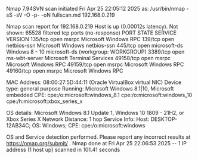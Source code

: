 Nmap 7.94SVN scan initiated Fri Apr 25 22:05:12 2025 as: /usr/bin/nmap -sS -sV -O -p- -oN fullscan.md 192.168.0.219

Nmap scan report for 192.168.0.219
Host is up (0.00012s latency).
Not shown: 65528 filtered tcp ports (no-response)
PORT      STATE SERVICE       VERSION
135/tcp   open  msrpc          Microsoft Windows RPC
139/tcp   open  netbios-ssn    Microsoft Windows netbios-ssn
445/tcp   open  microsoft-ds   Windows 8 - 10 microsoft-ds (workgroup: WORKGROUP)
3389/tcp  open  ms-wbt-server  Microsoft Terminal Services
49158/tcp open  msrpc          Microsoft Windows RPC
49159/tcp open  msrpc          Microsoft Windows RPC
49160/tcp open  msrpc          Microsoft Windows RPC

MAC Address: 08:00:27:5D:44:11 (Oracle VirtualBox virtual NIC)
Device type: general purpose
Running: Microsoft Windows 8.1|10, Microsoft embedded
CPE: cpe:/o:microsoft:windows_8.1 cpe:/o:microsoft:windows_10 cpe:/h:microsoft:xbox_series_x

OS details: Microsoft Windows 8.1 Update 1, Windows 10 1809 - 21H2, or Xbox Series X
Network Distance: 1 hop
Service Info: Host: DESKTOP-12AB34C; OS: Windows; CPE: cpe:/o:microsoft:windows

OS and Service detection performed. Please report any incorrect results at https://nmap.org/submit/ .
Nmap done at Fri Apr 25 22:06:53 2025 -- 1 IP address (1 host up) scanned in 101.41 seconds
